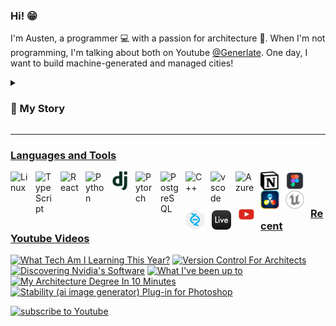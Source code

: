 ### Hi! :grin:

I'm Austen, a programmer :computer: with a passion for architecture :house_with_garden:. When I'm not programming, I'm talking about both on Youtube [@Generlate](https://www.youtube.com/@generlate). One day, I want to build machine-generated and managed cities!

<details>
<summary><h3>📃 My Story</h3></summary>

<p> Twelve-year-old Austen had aspirations of producing music. I even made it on <a href="https://open.spotify.com/track/1Yuxi8K5PKHEMXpXih96ns?si=0570155ecaaa4e60">Spotify!</a> Yet, I ultimately decided to major in architecture. So, I attended Florida International University. That time was filled with design projects and rendering. In my final year, I did a semester of research. Having a growing interest in design automation, I studied tech. That research changed my perspective. Rather than becoming a traditional architect, I then aimed to revolutionize the field by designing its tools. </p>
<p> So, I laid the foundation for a startup. Needing to know software development, I started with C++. I found coding to be similar to the visual scripting I did in school with game engines. So, I picked up the basics quickly. Because I wanted to build quicker, my second language became Python. I had to learn more than that. I also learned about IDE's, Bash, I built pcs and even attended conferences.</p>
<p>Eventually, I took a year off to study computer science and engineering through MIT. This is where I learned about different types of memory, compilers, performance, algorithms, data structures, object oriented programming, Git, Github, SQL, Azure, HTML and CSS. </p>
<p>Post MIT, I was a changed man. I was like a padawan, wielding the force. Like a padawan, I wasn't a jedi. I still had training to do. The rest of my training involved more web dev and machine learning. So, I built a few <a href ="https://github.com/Generlate/resume-website">websites</a> and a <a href="https://github.com/Generlate/model_generator">neural net.</p>
<p>While I'm currently confident, I know I'll need to be a lifelong learner. The world is changing quickly and I can't wait to see what's invented!</p>
</details>

---

### Languages and Tools

<img align="left" alt="Linux" width="30px" style="padding-right:10px;" src="https://cdn.jsdelivr.net/gh/devicons/devicon/icons/linux/linux-original.svg">
<img align="left" alt="TypeScript" width="30px" style="padding-right:10px;" src="https://cdn.jsdelivr.net/gh/devicons/devicon/icons/typescript/typescript-original.svg">
<img align="left" alt="React" width="30px" style="padding-right:10px;" src="https://cdn.jsdelivr.net/gh/devicons/devicon/icons/react/react-original.svg">
<img align="left" alt="Python" width="30px" style="padding-right:10px;" src="https://cdn.jsdelivr.net/gh/devicons/devicon/icons/python/python-original.svg">
<img align="left" alt="Django" width="30px" style="padding-right:10px;" src="./public/django.svg">
<img align="left" alt="Pytorch" width="30px" style="padding-right:10px;" src="https://cdn.jsdelivr.net/gh/devicons/devicon/icons/pytorch/pytorch-original.svg">
<img align="left" alt="PostgreSQL" width="30px" style="padding-right:10px;" src="https://cdn.jsdelivr.net/gh/devicons/devicon/icons/postgresql/postgresql-original.svg">
<img align="left" alt="C++" width="30px" style="padding-right:10px;" src="https://cdn.jsdelivr.net/gh/devicons/devicon@latest/icons/cplusplus/cplusplus-original.svg">
<img align="left" alt="vscode" width="30px" style="padding-right:10px;" src="https://cdn.jsdelivr.net/gh/devicons/devicon/icons/vscode/vscode-original.svg">
<img align="left" alt="Azure" width="30px" style="padding-right:10px;" src="https://cdn.jsdelivr.net/gh/devicons/devicon/icons/azure/azure-original.svg">
<img align="left" alt="Notion" width="30px" style="padding-right:10px;" src="./public/notion.png">
<img align="left" alt="Figma" width="30px" style="padding-right:10px;" src="./public/fig.png">
<img align="left" alt="Davinci Resolve" width="30px" style="padding-right:10px;" src="./public/davinci-resolve-icon.png">
<img align="left" alt="Unreal Engine" width="30px" style="padding-right:10px;" src="./public/unrealengine.svg">
<img align="left" alt="Perforce Helix Core" width="30px" style="padding-right:10px;" src="./public/helix-core.svg">
<img align="left" alt="Ableton Live" width="35px" style="padding-right:10px;" src="./public/ableton-live.png">
<br><br>

### <img align="left" alt="Youtube" width="25px" style="padding-right:10px;" src="./public/youtube.png"> Recent Youtube Videos

<!-- BEGIN YOUTUBE-CARDS -->
[![What Tech Am I Learning This Year?](https://ytcards.demolab.com/?id=pAJHk4TDGak&title=What+Tech+Am+I+Learning+This+Year%3F&lang=en&timestamp=1721451447&background_color=%230d1117&title_color=%23ffffff&stats_color=%23dedede&max_title_lines=1&width=250&border_radius=5 "What Tech Am I Learning This Year?")](https://www.youtube.com/watch?v=pAJHk4TDGak)
[![Version Control For Architects](https://ytcards.demolab.com/?id=yFdo1WWbodw&title=Version+Control+For+Architects&lang=en&timestamp=1719658276&background_color=%230d1117&title_color=%23ffffff&stats_color=%23dedede&max_title_lines=1&width=250&border_radius=5 "Version Control For Architects")](https://www.youtube.com/watch?v=yFdo1WWbodw)
[![Discovering Nvidia's Software](https://ytcards.demolab.com/?id=EnI4pBqEmwU&title=Discovering+Nvidia%27s+Software&lang=en&timestamp=1718404722&background_color=%230d1117&title_color=%23ffffff&stats_color=%23dedede&max_title_lines=1&width=250&border_radius=5 "Discovering Nvidia's Software")](https://www.youtube.com/watch?v=EnI4pBqEmwU)
[![What I've been up to](https://ytcards.demolab.com/?id=UY_v_-180Ug&title=What+I%27ve+been+up+to&lang=en&timestamp=1716566844&background_color=%230d1117&title_color=%23ffffff&stats_color=%23dedede&max_title_lines=1&width=250&border_radius=5 "What I've been up to")](https://www.youtube.com/watch?v=UY_v_-180Ug)
[![My Architecture Degree In 10 Minutes](https://ytcards.demolab.com/?id=5ys65PWWZyg&title=My+Architecture+Degree+In+10+Minutes&lang=en&timestamp=1716380042&background_color=%230d1117&title_color=%23ffffff&stats_color=%23dedede&max_title_lines=1&width=250&border_radius=5 "My Architecture Degree In 10 Minutes")](https://www.youtube.com/watch?v=5ys65PWWZyg)
[![Stability (ai image generator) Plug-in for Photoshop](https://ytcards.demolab.com/?id=fEWRX5fE3K4&title=Stability+%28ai+image+generator%29+Plug-in+for+Photoshop&lang=en&timestamp=1679791345&background_color=%230d1117&title_color=%23ffffff&stats_color=%23dedede&max_title_lines=1&width=250&border_radius=5 "Stability (ai image generator) Plug-in for Photoshop")](https://www.youtube.com/watch?v=fEWRX5fE3K4)
<!-- END YOUTUBE-CARDS -->

<a href="https://www.youtube.com/@generlate?sub_confirmation=1">
    <img alt="subscribe to Youtube" title="Subscribe on YouTube" src="https://custom-icon-badges.demolab.com/youtube/channel/subscribers/UCnhilg6-o3JPzZuqPafSYxA?color=%23FF3333&label=SUBSCRIBE&logo=video&logoColor=white&style=for-the-badge&labelColor=%23FF3333"/>
</a>
